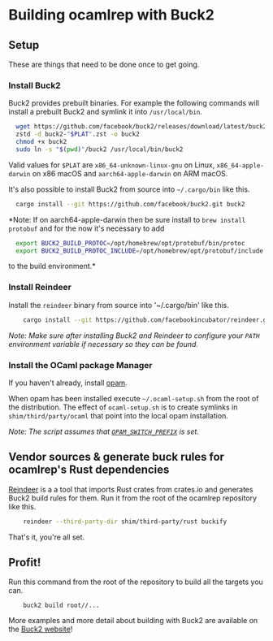 # Building ocamlrep with Buck2

## Setup

These are things that need to be done once to get going.

### Install Buck2

Buck2 provides prebuilt binaries. For example the following commands will install a prebuilt Buck2 and symlink it into `/usr/local/bin`.
```bash
  wget https://github.com/facebook/buck2/releases/download/latest/buck2-"$PLAT".zst
  zstd -d buck2-"$PLAT".zst -o buck2
  chmod +x buck2
  sudo ln -s "$(pwd)"/buck2 /usr/local/bin/buck2
```
Valid values for `$PLAT` are `x86_64-unknown-linux-gnu` on Linux, `x86_64-apple-darwin` on x86 macOS and `aarch64-apple-darwin` on ARM macOS.

It's also possible to install Buck2 from source into `~/.cargo/bin` like this.
```bash
  cargo install --git https://github.com/facebook/buck2.git buck2
```
*Note: If on aarch64-apple-darwin then be sure install to `brew install protobuf` and for the now it's necessary to add
```bash
  export BUCK2_BUILD_PROTOC=/opt/homebrew/opt/protobuf/bin/protoc
  export BUCK2_BUILD_PROTOC_INCLUDE=/opt/homebrew/opt/protobuf/include
```
to the build environment.*

### Install Reindeer

Install the `reindeer` binary from source into '~/.cargo/bin' like this.
```bash
    cargo install --git https://github.com/facebookincubator/reindeer.git reindeer
```

*Note: Make sure after installing Buck2 and Reindeer to configure your `PATH` environment variable if necessary so they can be found.*

### Install the OCaml package Manager

If you haven't already, install [opam](https://opam.ocaml.org/).

When opam has been installed execute `~/.ocaml-setup.sh` from the root of the distribution. The effect of `ocaml-setup.sh` is to create symlinks in `shim/third/party/ocaml` that point into the local opam installation.

*Note: The script assumes that [`OPAM_SWITCH_PREFIX`](https://opam.ocaml.org/doc/Manual.html#Switches) is set.*

## Vendor sources & generate buck rules for ocamlrep's Rust dependencies

[Reindeer](https://github.com/facebookincubator/reindeer) is a a tool that imports Rust crates from crates.io and generates Buck2 build rules for them. Run it from the root of the ocamlrep repository like this.
```bash
    reindeer --third-party-dir shim/third-party/rust buckify
```

That's it, you're all set.

## Profit!

Run this command from the root of the repository to build all the targets you can.
```
    buck2 build root//...
```

More examples and more detail about building with Buck2 are available on the [Buck2 website](https://buck2.build/)!
